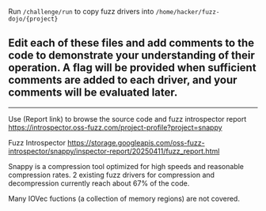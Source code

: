 Run `/challenge/run` to copy fuzz drivers into `/home/hacker/fuzz-dojo/{project}`

Edit each of these files and add comments to the code to demonstrate your understanding of their operation. A flag will be provided when sufficient comments are added to each driver, and your comments will be evaluated later.
-

---

Use (Report link) to browse the source code and fuzz introspector report https://introspector.oss-fuzz.com/project-profile?project=snappy

Fuzz Introspector
https://storage.googleapis.com/oss-fuzz-introspector/snappy/inspector-report/20250411/fuzz_report.html

Snappy is a compression tool optimized for high speeds and reasonable compression rates.  2 existing fuzz drivers for compression and decompression currently reach about 67% of the code.

Many IOVec fuctions (a collection of memory regions) are not covered.

